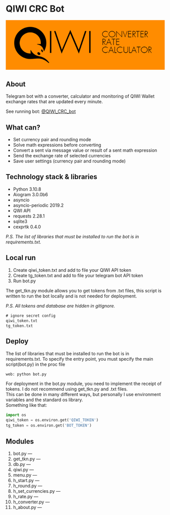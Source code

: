 # QIWI CRC Bot

![info picture](/CRC_Description_git.png)  

## About  

Telegram bot with a converter, calculator and monitoring of QIWI Wallet exchange rates that are updated every minute.

See running bot: [@QIWI_CRC_bot](https://t.me/QIWI_CRC_bot "QIWI Converter Rate Calculator")

## What can?

* Set currency pair and rounding mode
* Solve math expressions before converting
* Convert a sent via message value or result of a sent math expression
* Send the exchange rate of selected currencies
* Save user settings (currency pair and rounding mode)

## Technology stack  & libraries

* Python 3.10.8
* Aiogram 3.0.0b6
* asyncio
* asyncio-periodic 2019.2
* QWI API
* requests 2.28.1
* sqlite3
* cexprtk 0.4.0

*P.S. The list of libraries that must be installed to run the bot is in requirements.txt.*

## Local run  

1. Create qiwi_token.txt and add to file your QIWI API token  
2. Create tg_token.txt and add to file your telegram bot API token
3. Run bot.py

The get_tkn.py module allows you to get tokens from .txt files, this script is written to run the bot locally and is not needed for deployment.  
  
*P.S. All tokens and database are hidden in gitignore.*

``` gitignore
# ignore secret config
qiwi_token.txt
tg_token.txt
```

## Deploy

The list of libraries that must be installed to run the bot is in requirements.txt.
To specify the entry point, you must specify the main script(bot.py) in the proc file

``` Procfile
web: python bot.py
```

For deployment in the bot.py module, you need to implement the receipt of tokens. I do not recommend using get_tkn.py and .txt files.  
This can be done in many different ways, but personally I use environment variables and the standard os library.  
Something like that:  

``` Python  
import os
qiwi_token = os.environ.get('QIWI_TOKEN')
tg_token = os.environ.get('BOT_TOKEN')
```

## Modules  

1. bot.py —  
2. get_tkn.py —  
3. db.py —  
4. qiwi.py —  
5. menu.py —  
6. h_start.py —  
7. h_round.py —
8. h_set_currencies.py —  
9. h_rate.py —  
10. h_converter.py —
11. h_about.py —  
